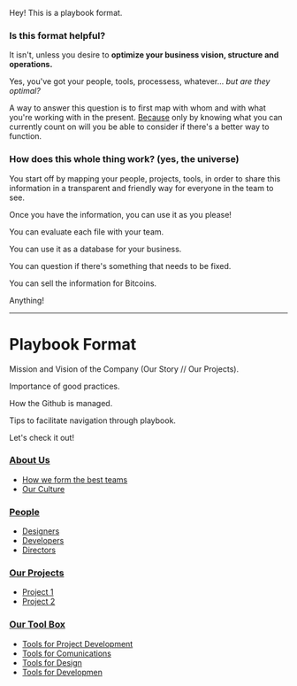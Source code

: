 Hey! This is a playbook format. 

### Is this format helpful?

It isn't, unless you desire to **optimize your business vision, structure and operations.**

Yes, you've got your people, tools, processess, whatever... *but are they optimal?* 

A way to answer this question is to first map with whom and with what you're working with in the present. [Because](https://youtu.be/CvBfHwUxHIk?t=187) only by knowing what you can currently count on will you be able to consider if there's a better way to function.

### How does this whole thing work? (yes, the universe)

You start off by mapping your people, projects, tools, in order to share this information in a transparent and friendly way for everyone in the team to see. 

Once you have the information, you can use it as you please! 

You can evaluate each file with your team.

You can use it as a database for your business. 

You can question if there's something that needs to be fixed.

You can sell the information for Bitcoins.

Anything!


--- 

# Playbook Format

Mission and Vision of the Company (Our Story // Our Projects).

Importance of good practices.

How the Github is managed.

Tips to facilitate navigation through playbook.

Let's check it out!


### [About Us](https://github.com/sofiacastillod/Playbook/blob/master/about.md)

- [How we form the best teams](#best-teams)
- [Our Culture](#best-teams)


### [People](https://github.com/sofiacastillod/Playbook/blob/master/people.md)

- [Designers](#values)
- [Developers](#best-teams)
- [Directors](#best-teams)

### [Our Projects](https://github.com/sofiacastillod/Playbook/blob/master/tools.md)

- [Project 1](#project-one)
- [Project 2](#project-two)

### [Our Tool Box](https://github.com/sofiacastillod/Playbook/blob/master/tools.md)

- [Tools for Project Development](#design-tools)
- [Tools for Comunications](#design-tools)
- [Tools for Design](#design-tools)
- [Tools for Developmen](#development-tools)
